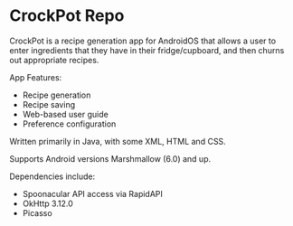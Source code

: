 # CrockPot Repo

CrockPot is a recipe generation app for AndroidOS that allows a user to enter ingredients that they have in their fridge/cupboard, and then churns out appropriate recipes.

App Features:
  - Recipe generation
  - Recipe saving
  - Web-based user guide
  - Preference configuration

Written primarily in Java, with some XML, HTML and CSS.

Supports Android versions Marshmallow (6.0) and up.

Dependencies include:
  - Spoonacular API access via RapidAPI
  - OkHttp 3.12.0
  - Picasso
